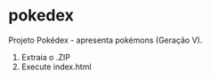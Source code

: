 # pokedex
Projeto Pokédex - apresenta pokémons (Geração V).
1. Extraia o .ZIP
2. Execute index.html
